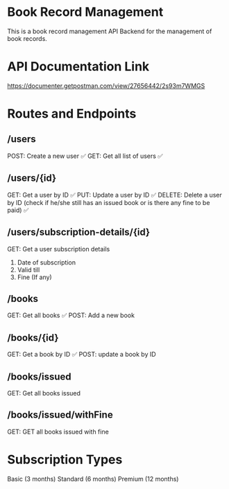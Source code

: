 # Book Record Management

This is a book record management API Backend for the management of book records.

# API Documentation Link

https://documenter.getpostman.com/view/27656442/2s93m7WMGS

# Routes and Endpoints

## /users
POST: Create a new user ✅
GET: Get all list of users ✅

## /users/{id}
GET: Get a user by ID ✅
PUT: Update a user by ID ✅
DELETE: Delete a user by ID (check if he/she still has an issued book or is there any fine to be paid) ✅

## /users/subscription-details/{id}
GET: Get a user subscription details
1. Date of subscription
2. Valid till
3. Fine (If any)

## /books
GET: Get all books ✅
POST: Add a new book

## /books/{id}
GET: Get a book by ID ✅
POST: update a book by ID

## /books/issued
GET: Get all books issued

## /books/issued/withFine
GET: GET all books issued with fine

# Subscription Types
Basic (3 months)
Standard (6 months)
Premium (12 months)
